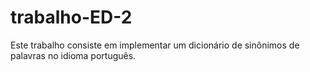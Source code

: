# trabalho-ED-2
 Este trabalho consiste em implementar um dicionário de sinônimos de palavras no idioma português.
